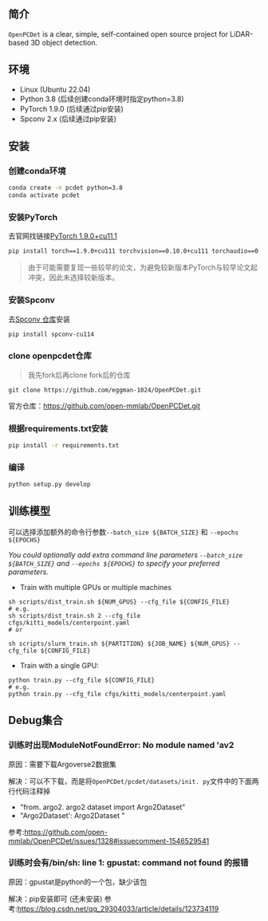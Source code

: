 ## 简介
`OpenPCDet` is a clear, simple, self-contained open source project for LiDAR-based 3D object detection.

## 环境
- Linux (Ubuntu 22.04)
- Python 3.8 (后续创建conda环境时指定python=3.8)
- PyTorch 1.9.0 (后续通过pip安装)
- Spconv 2.x (后续通过pip安装)

## 安装
### 创建conda环境

```bash
conda create -n pcdet python=3.8
conda activate pcdet
```

### 安装PyTorch
去官网找链接[PyTorch 1.9.0+cu11.1](https://pytorch.org/get-started/previous-versions/#linux-and-windows-45)
```bash
pip install torch==1.9.0+cu111 torchvision==0.10.0+cu111 torchaudio==0.9.0 -f https://download.pytorch.org/whl/torch_stable.html
```

> 由于可能需要复现一些较早的论文，为避免较新版本PyTorch与较早论文起冲突，因此未选择较新版本。

### 安装Spconv
去[Spconv 仓库](https://github.com/traveller59/spconv#prebuilt)安装
```bash
pip install spconv-cu114
```

### clone openpcdet仓库
> 我先fork后再clone fork后的仓库
```git
git clone https://github.com/eggman-1024/OpenPCDet.git
```

官方仓库：<u>https://github.com/open-mmlab/OpenPCDet.git</u>

### 根据requirements.txt安装
```bash
pip install -r requirements.txt
```

### 编译
```bash
python setup.py develop
```


## 训练模型
可以选择添加额外的命令行参数`--batch_size ${BATCH_SIZE}` 和 `--epochs ${EPOCHS}`

*You could optionally add extra command line parameters `--batch_size ${BATCH_SIZE}` and `--epochs ${EPOCHS}` to specify your preferred parameters.*

- Train with multiple GPUs or multiple machines

```shell
sh scripts/dist_train.sh ${NUM_GPUS} --cfg_file ${CONFIG_FILE}
# e.g.
sh scripts/dist_train.sh 2 --cfg_file cfgs/kitti_models/centerpoint.yaml
# or 

sh scripts/slurm_train.sh ${PARTITION} ${JOB_NAME} ${NUM_GPUS} --cfg_file ${CONFIG_FILE}
```

- Train with a single GPU:

```shell
python train.py --cfg_file ${CONFIG_FILE}
# e.g.
python train.py --cfg_file cfgs/kitti_models/centerpoint.yaml
```


## Debug集合
### 训练时出现ModuleNotFoundError: No module named 'av2
原因：需要下载Argoverse2数据集

解决：可以不下载，而是将`OpenPCDet/pcdet/datasets/init. py`文件中的下面两行代码注释掉
- "from. argo2. argo2 dataset import Argo2Dataset" 
- "Argo2Dataset': Argo2Dataset "

参考:https://github.com/open-mmlab/OpenPCDet/issues/1328#issuecomment-1546529541
### 训练时会有/bin/sh: line 1: gpustat: command not found 的报错
原因：gpustat是python的一个包，缺少该包

解决：pip安装即可
(还未安装)
参考:https://blog.csdn.net/qq_29304033/article/details/123734119
